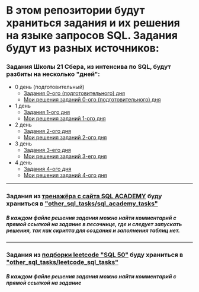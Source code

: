 <h1> В этом репозитории будут храниться задания и их решения на языке запросов SQL. Задания будут из разных источников:</h1>
<h3>Задания Школы 21 Сбера, из интенсива по SQL, будут разбиты на несколько "дней":</h3>

<ul>
  <!--00-->
  <li>
    0 день (подготовительный)
    <ul>
      <li> <a href="https://github.com/ArzimanOff/SQL_training_s21/blob/main/day_00/README_00.md"> Задания 0-ого (подготовительного) дня </a> </li>
      <li> <a href="https://github.com/ArzimanOff/SQL_training_s21/tree/main/day_00"> Мои решения заданий 0-ого (подготовительного) дня </a> </li>
    </ul>
  </li>

  <!--01-->
  <li>
    1 день
    <ul>
      <li> <a href="https://github.com/ArzimanOff/SQL_training_s21/blob/main/day_01/README_01.md"> Задания 1-ого дня </a> </li>
      <li> <a href="https://github.com/ArzimanOff/SQL_training_s21/tree/main/day_01"> Мои решения заданий 1-ого дня </a> </li>
    </ul>
  </li>

  <!--02-->
  <li>
    2 день
    <ul>
      <li> <a href="https://github.com/ArzimanOff/SQL_training_s21/blob/main/day_02/README_02.md"> Задания 2-ого дня </a> </li>
      <li> <a href="https://github.com/ArzimanOff/SQL_training_s21/tree/main/day_02"> Мои решения заданий 2-ого дня </a> </li>
    </ul>
  </li>

  <!--03-->
  <li>
    3 день
    <ul>
      <li> <a href="https://github.com/ArzimanOff/SQL_training_s21/blob/main/day_03/README_03.md"> Задания 3-его дня </a> </li>
      <li> <a href="https://github.com/ArzimanOff/SQL_training_s21/tree/main/day_03"> Мои решения заданий 3-его дня </a> </li>
    </ul>
  </li>

  <!--04-->
  <li>
    4 день
    <ul>
      <li> <a href="https://github.com/ArzimanOff/SQL_training_s21/blob/main/day_04/README_04.md"> Задания 4-ого дня </a> </li>
      <li> <a href="https://github.com/ArzimanOff/SQL_training_s21/tree/main/day_04"> Мои решения заданий 4-ого дня </a> </li>
    </ul>
  </li>
  
</ul>

<hr>

<h3>
  Задания из <a href="https://sql-academy.org/ru/trainer">тренажёра с сайта SQL ACADEMY</a> 
  буду храниться в <a href="https://github.com/ArzimanOff/SQL_training_s21/tree/main/other_sql_tasks/sql_academy_tasks">"other_sql_tasks/sql_academy_tasks"</a>
</h3>
<h5>
  В каждом файле решения задания можно найти комментарий с прямой ссылкой на задание в песочнице, где и следует запускать решения, так как скрипта для создания и заполнения таблиц нет.
</h5>

<hr>

<h3>
  Задания из <a href="https://leetcode.com/studyplan/top-sql-50/">подборки leetcode "SQL 50"</a> 
  буду храниться в <a href="https://github.com/ArzimanOff/SQL_training_s21/tree/main/other_sql_tasks/leetcode_sql_tasks">"other_sql_tasks/leetcode_sql_tasks"</a>
</h3>
<h5>
  В каждом файле решения задания можно найти комментарий с прямой ссылкой на задание
</h5>
